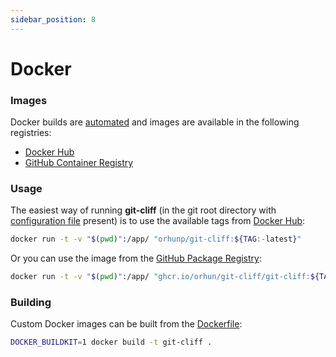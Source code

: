 ```yaml
---
sidebar_position: 8
---
```


# Docker

### Images

Docker builds are [automated](https://github.com/orhun/git-cliff/tree/main/.github/workflows/docker.yml) and images are available in the following registries:

- [Docker Hub](https://hub.docker.com/r/orhunp/git-cliff)
- [GitHub Container Registry](https://github.com/orhun/git-cliff/pkgs/container/git-cliff%2Fgit-cliff)

### Usage

The easiest way of running **git-cliff** (in the git root directory with [configuration file](/docs/configuration) present) is to use the available tags from [Docker Hub](https://hub.docker.com/r/orhunp/git-cliff):

```bash
docker run -t -v "$(pwd)":/app/ "orhunp/git-cliff:${TAG:-latest}"
```

Or you can use the image from the [GitHub Package Registry](https://github.com/orhun/git-cliff/pkgs/container/git-cliff%2Fgit-cliff):

```bash
docker run -t -v "$(pwd)":/app/ "ghcr.io/orhun/git-cliff/git-cliff:${TAG:-latest}"
```

### Building

Custom Docker images can be built from the [Dockerfile](https://github.com/orhun/git-cliff/blob/main/Dockerfile):

```bash
DOCKER_BUILDKIT=1 docker build -t git-cliff .
```
